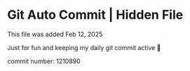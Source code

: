# Git Auto Commit | Hidden File

This file was added Feb 12, 2025

Just for fun and keeping my daily git commit active 🤪

commit number: 1210890
